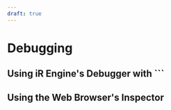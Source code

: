 ```yaml
---
draft: true
---
```


# Debugging
## Using iR Engine's Debugger with `\``
<!-- TODO: Link the issue to the getting started guide -->
## Using the Web Browser's Inspector
